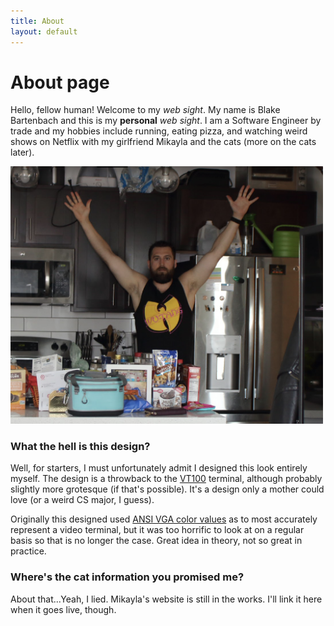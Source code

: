 ```yaml
---
title: About
layout: default
---
```

# About page
<div id="postcontainer">
  <p>Hello, fellow human!  Welcome to my <em>web sight</em>.  My name is Blake Bartenbach and this is my
<strong>personal</strong> <em>web sight</em>.  I am a Software Engineer by trade and my hobbies include running, eating pizza, and 
watching weird shows on Netflix with my girlfriend Mikayla and the cats (more on the cats later).</p>

<div id="about-image-container">
  <img id="about-image" alt="me being weird" src="/assets/images/why.png" width="500px"/>
</div>

<h3>What the hell is this design?</h3>
<p>Well, for starters, I must unfortunately admit I designed this look entirely myself.  The design is a throwback to the <a href="https://en.wikipedia.org/wiki/VT100">VT100</a> terminal, although probably slightly more grotesque (if that's possible).  It's a design only a mother could love (or a weird CS major, I guess).</p>
<p>Originally this designed used <a href="https://en.wikipedia.org/wiki/ANSI_escape_code">ANSI VGA color values</a> as to most accurately represent a video terminal, but it was too horrific to look at on a regular basis so that is no longer the case.  Great idea in theory, not so great in practice.</p>

<h3>Where's the cat information you promised me?</h3>
<p>About that...Yeah, I lied.  Mikayla's website is still in the works.  I'll link it here when it goes live, though.</p>
</div>
